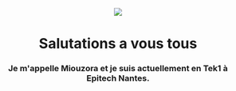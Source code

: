 <p align="center">
  <img src="https://medias.spotern.com/spots/w640/70/70614-1532336916.jpg">
</p>
<h1 align="center">Salutations a vous tous</h1>
<h3 align="center">Je m'appelle Miouzora et je suis actuellement en Tek1 à Epitech Nantes.</h3>
<!--
**Miou-zora/Miou-zora** is a ✨ _special_ ✨ repository because its `README.md` (this file) appears on your GitHub profile.

Here are some ideas to get you started:

- 🔭 I’m currently working on ...
- 🌱 I’m currently learning ...
- 👯 I’m looking to collaborate on ...
- 🤔 I’m looking for help with ...
- 💬 Ask me about ...
- 📫 How to reach me: ...
- 😄 Pronouns: ...
- ⚡ Fun fact: ...+
-->
